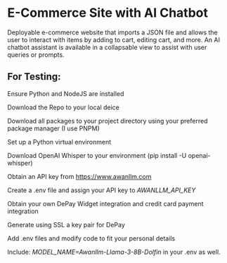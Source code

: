 # E-Commerce Site with AI Chatbot

Deployable e-commerce website that imports a JSON file and allows the user to interact with items by adding to cart, editing cart, and more. An AI chatbot assistant is available in a collapsable view to assist with user queries or prompts.

## For Testing:

Ensure Python and NodeJS are installed

Download the Repo to your local deice

Download all packages to your project directory using your preferred package manager (I use PNPM)

Set up a Python virtual environment

Download OpenAI Whisper to your environment (pip install -U openai-whisper)

Obtain an API key from https://www.awanllm.com

Create a .env file and assign your API key to _AWANLLM_API_KEY_

Obtain your own DePay Widget integration and credit card payment integration

Generate using SSL a key pair for DePay

Add .env files and modify code to fit your personal details

Include:
_MODEL_NAME=Awanllm-Llama-3-8B-Dolfin_
in your .env as well.
